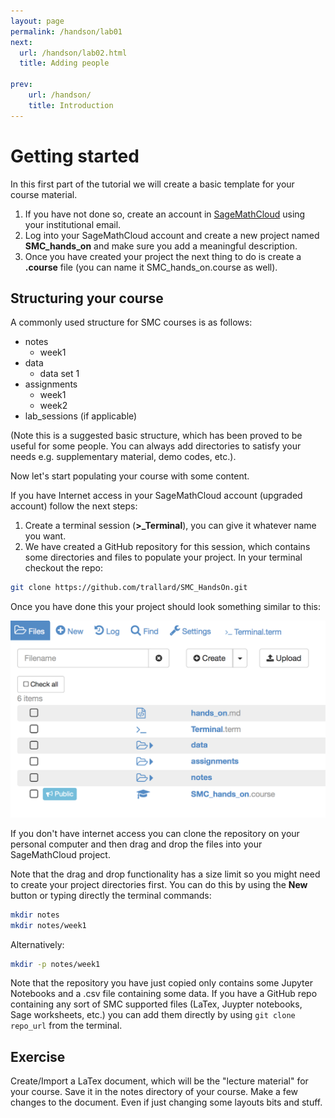 ```yaml
---
layout: page
permalink: /handson/lab01
next:
  url: /handson/lab02.html
  title: Adding people

prev:
    url: /handson/
    title: Introduction
---
```

# Getting started
In this first part of the tutorial we will create a basic template for your course material.

1. If you have not done so, create an account in [SageMathCloud](https://cloud.sagemath.com/) using your institutional email.
2. Log into your SageMathCloud account and create a new project named **SMC_hands_on** and make sure you add a meaningful description.
3. Once you have created your project the next thing to do is create a **.course** file (you can name it SMC_hands_on.course as well).

## Structuring your course
A commonly used structure for SMC courses is as follows:
  - notes
    - week1
  - data
    - data set 1
  - assignments
    - week1
    - week2
  - lab_sessions (if applicable)

(Note this is a suggested basic structure, which has been proved to be useful for some people. You can always add directories to satisfy your needs e.g. supplementary material, demo codes, etc.).

Now let's start populating your course with some content.

If you have Internet access in your SageMathCloud account (upgraded account) follow the next steps:

1. Create a terminal session (**>_Terminal**), you can give it whatever name you want.
2. We have created a GitHub repository for this session, which contains some directories and files to populate your project. In your terminal checkout the repo:

```bash
git clone https://github.com/trallard/SMC_HandsOn.git
```

Once you have done this your project should look something similar to this:

![after image](./assets/files.png)

If you don't have internet access you can clone the repository on your personal computer and then drag and drop the files into your SageMathCloud project.

Note that the drag and drop functionality has a size limit so you might need to create your project directories first. You can do this by using the **New** button or typing directly the terminal commands:

```bash
mkdir notes
mkdir notes/week1
```
Alternatively:

```bash
mkdir -p notes/week1
```
Note that the repository you have just copied only contains some Jupyter Notebooks and a .csv file containing some data. If you have a GitHub repo containing any sort of SMC supported files (LaTex, Juypter notebooks, Sage worksheets, etc.) you can add them directly by using `git clone repo_url` from the terminal.

## Exercise
Create/Import a LaTex document, which will be the "lecture material" for your course. Save it in the notes directory of your course.
Make a few changes to the document. Even if just changing some layouts bits and stuff.
